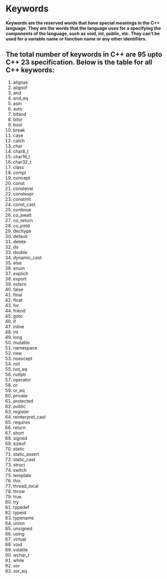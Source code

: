 # Keywords

#### Keywords are the reserved words that have special meanings in the C++ language. They are the words that the language uses for a specifying the components of the language, such as void, int, public, etc. They can’t be used for a variable name or function name or any other identifiers.

## The total number of keywords in C++ are 95 upto C++ 23 specification. Below is the table for all C++ keywords:


1. alignas
2. alignof
3. and
4. and_eq	
5. asm
6. auto
7. bitand
8. bitor
9. bool
10. break
11. case
12. catch
13. char
14. char8_t
15. char16_t
16. char32_t
17. class
18. compl
19. concept
20. const
21. consteval
22. constexpr
23. constinit
24. const_cast
25. continue
26. co_await
27. co_return
28. co_yield
29. decltype
30. default
31. delete
32. do
33. double
34. dynamic_cast
35. else
36. enum
37. explicit
38. export
39. extern
40. false
41. final
42. float
43. for
44. friend
45. goto
46. if
47. inline
48. int
49. long
50. mutable
51. namespace
52. new
53. noexcept
54. not
55. not_eq
56. nullptr
57. operator
58. or
59. or_eq
60. private
61. protected
62. public
63. register
64. reinterpret_cast
65. requires
66. return
67. short
68. signed
69. sizeof
70. static
71. static_assert
72. static_cast
73. struct
74. switch
75. template
76. this
77. thread_local
78. throw
79. true
80. try
81. typedef
82. typeid
83. typename
84. union
85. unsigned
86. using
87. virtual
88. void
89. volatile
90. wchar_t
91. while
92. xor
93. xor_eq
	